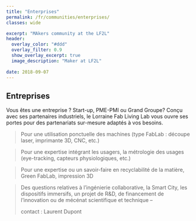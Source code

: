 ```yaml
---
title: "Enterprises"
permalink: /fr/communities/enterprises/
classes: wide

excerpt: "MAkers community at the LF2L"
header:
  overlay_color: "#ddd"
  overlay_filter: 0.9
  show_overlay_excerpt: true 
  image_description: "Maker at LF2L"
  
date: 2018-09-07
---
```



## Entreprises

Vous êtes une entreprise ? Start-up, PME-PMI ou Grand Groupe?
Conçu avec ses partenaires industriels, le Lorraine Fab Living Lab vous ouvre ses portes pour des partenariats sur-mesure adaptés à vos besoins.


>Pour une utilisation ponctuelle des machines (type FabLab : découpe laser, imprimante 3D, CNC, etc.)

>Pour une expertise intégrant les usagers, la métrologie des usages (eye-tracking, capteurs physiologiques, etc.)

> Pour une expertise ou un savoir-faire en recyclabilité de la matière, Green FabLab, impression 3D

> Des questions relatives à l&rsquo;ingénierie collaborative, la Smart City, les dispositifs immersifs, un projet de R&amp;D, de financement de l&rsquo;innovation ou de mécénat scientifique et technique &#8211; 
> 
> contact : 
> Laurent Dupont



> 
> 
> 